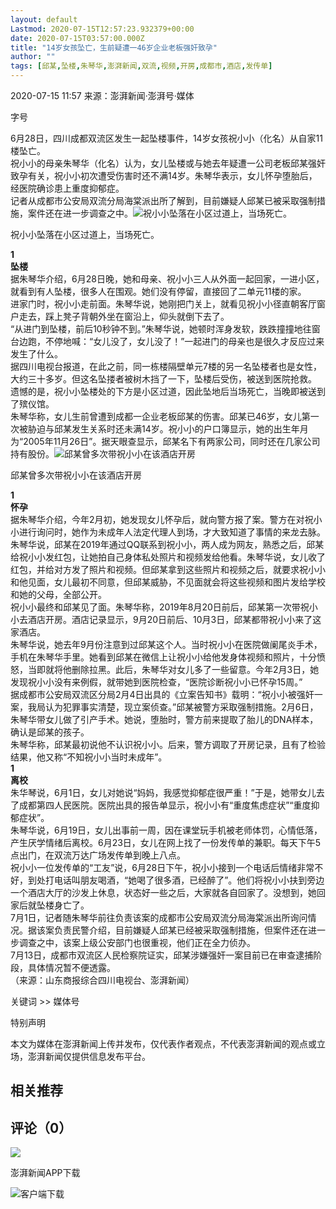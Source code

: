 ```yaml
---
layout: default
Lastmod: 2020-07-15T12:57:23.932379+00:00
date: 2020-07-15T03:57:00.000Z
title: "14岁女孩坠亡，生前疑遭一46岁企业老板强奸致孕"
author: ""
tags: [邱某,坠楼,朱琴华,澎湃新闻,双流,视频,开房,成都市,酒店,发传单]
---
```


2020-07-15 11:57 来源：澎湃新闻·澎湃号·媒体

字号

​6月28日，四川成都双流区发生一起坠楼事件，14岁女孩祝小小（化名）从自家11楼坠亡。  
​祝小小的母亲朱琴华（化名）认为，女儿坠楼或与她去年疑遭一公司老板邱某强奸致孕有关，祝小小初次遭受伤害时还不满14岁。朱琴华表示，女儿怀孕堕胎后，经医院确诊患上重度抑郁症。  
​记者从成都市公安局双流分局海棠派出所了解到，目前嫌疑人邱某已被采取强制措施，案件还在进一步调查之中。![祝小小坠落在小区过道上，当场死亡。](https://images.weserv.nl/?url=https%3A//imagepphcloud.thepaper.cn/pph/image/77/761/592.jpg)

祝小小坠落在小区过道上，当场死亡。

  
**1  
坠楼**  
​据朱琴华介绍，6月28日晚，她和母亲、祝小小三人从外面一起回家，一进小区，就看到有人坠楼，很多人在围观。她们没有停留，直接回了二单元11楼的家。  
​进家门时，祝小小走前面。朱琴华说，她刚把门关上，就看见祝小小径直朝客厅窗户走去，踩上凳子背朝外坐在窗沿上，仰头就倒下去了。  
​“从进门到坠楼，前后10秒钟不到。”朱琴华说，她顿时浑身发软，跌跌撞撞地往窗台边跑，不停地喊：“女儿没了，女儿没了！”一起进门的母亲也是很久才反应过来发生了什么。  
​据四川电视台报道，在此之前，同一栋楼隔壁单元7楼的另一名坠楼者也是女性，大约三十多岁。但这名坠搂者被树木挡了一下，坠楼后受伤，被送到医院抢救。  
​遗憾的是，祝小小坠楼处的下方是小区过道，因此坠地后当场死亡，当晚即被送到了殡仪馆。  
​朱琴华称，女儿生前曾遭到成都一企业老板邱某的伤害。邱某已46岁，女儿第一次被胁迫与邱某发生关系时还未满14岁。祝小小的户口簿显示，她的出生年月为“2005年11月26日”。据天眼查显示，邱某名下有两家公司，同时还在几家公司持有股份。![邱某曾多次带祝小小在该酒店开房](https://images.weserv.nl/?url=https%3A//imagepphcloud.thepaper.cn/pph/image/77/761/593.jpg)

邱某曾多次带祝小小在该酒店开房

  
**1  
怀孕**  
​据朱琴华介绍，今年2月初，她发现女儿怀孕后，就向警方报了案。警方在对祝小小进行询问时，她作为未成年人法定代理人到场，才大致知道了事情的来龙去脉。  
​朱琴华说，邱某在2019年通过QQ联系到祝小小，两人成为网友，熟悉之后，邱某给祝小小发红包，让她拍自己身体私处照片和视频发给他看。朱琴华说，女儿收了红包，并给对方发了照片和视频。但邱某拿到这些照片和视频之后，就要求祝小小和他见面，女儿最初不同意，但邱某威胁，不见面就会将这些视频和图片发给学校和她的父母，全部公开。  
​祝小小最终和邱某见了面。朱琴华称，2019年8月20日前后，邱某第一次带祝小小去酒店开房。酒店记录显示，9月20日前后、10月3日，邱某都带祝小小来了这家酒店。  
​朱琴华说，她去年9月份注意到过邱某这个人。当时祝小小在医院做阑尾炎手术，手机在朱琴华手里。她看到邱某在微信上让祝小小给他发身体视频和照片，十分愤怒，当即就将他删除拉黑。此后，朱琴华对女儿多了一些留意。今年2月3日，她发现祝小小没有来例假，就带她到医院检查，“医院诊断祝小小已怀孕15周。”  
​据成都市公安局双流区分局2月4日出具的《立案告知书》载明：“祝小小被强奸一案，我局认为犯罪事实清楚，现立案侦查。”邱某被警方采取强制措施。2月6日，朱琴华带女儿做了引产手术。她说，堕胎时，警方前来提取了胎儿的DNA样本，确认是邱某的孩子。  
​朱琴华称，邱某最初说他不认识祝小小。后来，警方调取了开房记录，且有了检验结果，他又称“不知祝小小当时未成年”。  
**1  
离校**  
​朱华琴说，6月1日，女儿对她说“妈妈，我感觉抑郁症很严重！”于是，她带女儿去了成都第四人民医院。医院出具的报告单显示，祝小小有“重度焦虑症状”“重度抑郁症状”。  
​朱琴华说，6月19日，女儿出事前一周，因在课堂玩手机被老师体罚，心情低落，产生厌学情绪后离校。6月23日，女儿在网上找了一份发传单的兼职。每天下午5点出门，在双流万达广场发传单到晚上八点。  
​祝小小一位发传单的“工友”说，6月28日下午，祝小小接到一个电话后情绪非常不好，到处打电话叫朋友喝酒，“她喝了很多酒，已经醉了”。他们将祝小小扶到旁边一个酒店大厅的沙发上休息，状态好一些之后，大家就各自回家了。没想到，她回家后就坠楼身亡了。  
​7月1日，记者随朱琴华前往负责该案的成都市公安局双流分局海棠派出所询问情况。据该案负责民警介绍，目前嫌疑人邱某已经被采取强制措施，但案件还在进一步调查之中，该案上级公安部门也很重视，他们正在全力侦办。  
​7月13日，成都市双流区人民检察院证实，邱某涉嫌强奸一案目前已在审查逮捕阶段，具体情况暂不便透露。  
​（来源：山东商报综合四川电视台、澎湃新闻）

关键词 >> 媒体号

特别声明

本文为媒体在澎湃新闻上传并发布，仅代表作者观点，不代表澎湃新闻的观点或立场，澎湃新闻仅提供信息发布平台。

相关推荐
----

评论（0）
-----

[![](https://images.weserv.nl/?url=http%3A//file.thepaper.cn/www/v3/img/ppzp20200609.jpg%3Ft%3D20160926)](http://www.thepaper.cn/work_us.jsp)

澎湃新闻APP下载

![客户端下载](https://images.weserv.nl/?url=http%3A//file.thepaper.cn/www/v3/img/app_down.png)

